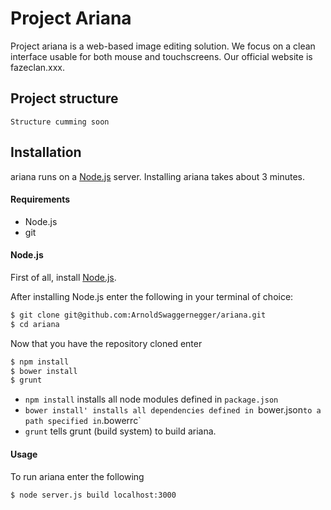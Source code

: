 # Project Ariana
Project ariana is a web-based image editing solution. We focus on a clean interface usable for both mouse and touchscreens. Our official website is fazeclan.xxx. 

## Project structure
`Structure cumming soon`

## Installation
ariana runs on a [Node.js](https://nodejs.org/) server. Installing ariana takes about 3 minutes.

#### Requirements
- Node.js
- git

#### Node.js
First of all, install [Node.js](https://nodejs.org/).

After installing Node.js enter the following in your terminal of choice:

```sh
$ git clone git@github.com:ArnoldSwaggernegger/ariana.git
$ cd ariana
```

Now that you have the repository cloned enter

```sh
$ npm install
$ bower install
$ grunt
```

- `npm install` installs all node modules defined in `package.json`
- `bower install' installs all dependencies defined in `bower.json` to a path specified in `.bowerrc`
- `grunt` tells grunt (build system) to build ariana.

#### Usage
To run ariana enter the following

```sh
$ node server.js build localhost:3000
```
